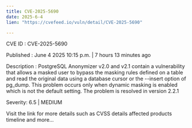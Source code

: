 ```yaml
---
title: CVE-2025-5690
date: 2025-6-4
lien: "https://cvefeed.io/vuln/detail/CVE-2025-5690"

---
```


CVE ID : CVE-2025-5690

Published :  June 4
2025
10:15 p.m. | 7 hours
13 minutes ago

Description : PostgreSQL Anonymizer v2.0 and v2.1 contain a vulnerability that allows a masked user to bypass the masking rules defined on a table and read the original data using a database cursor or the --insert option of pg_dump. This problem occurs only when dynamic masking is enabled
which is not the default setting. The problem is resolved in version 2.2.1

Severity: 6.5 | MEDIUM

Visit the link for more details
such as CVSS details
affected products
timeline
and more...
